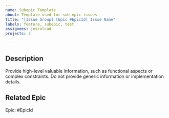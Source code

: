 ```yaml
---
name: Subepic Template
about: Template used for sub epic issues
title: "[Issue Group] [Epic #EpicId] Issue Name"
labels: feature, subepic, test
assignees: jesrolcad
projects: 3

---
```


## Description
Provide high-level valuable information, such as functional aspects or complex constraints. Do not provide generic information or implementation details. 

## Related Epic
Epic: #EpicId



